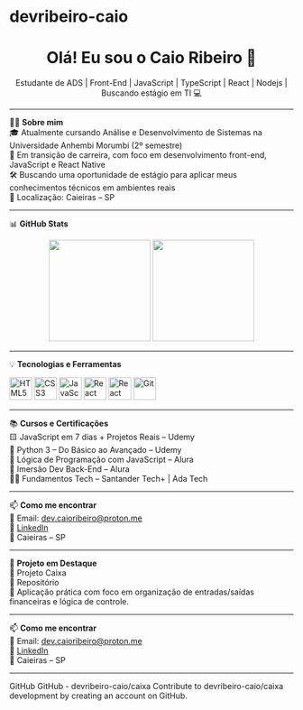 # devribeiro-caio
<h1 align="center">Olá! Eu sou o Caio Ribeiro 👋</h1>

<p align="center">
 Estudante de ADS | Front-End | JavaScript | TypeScript | React | Nodejs | Buscando estágio em TI 💻
</p>

---

👨‍💻 **Sobre mim**  
🎓 Atualmente cursando Análise e Desenvolvimento de Sistemas na Universidade Anhembi Morumbi (2º semestre)  
🚀 Em transição de carreira, com foco em desenvolvimento front-end, JavaScript e React Native  
🛠️ Buscando uma oportunidade de estágio para aplicar meus conhecimentos técnicos em ambientes reais  
📍 Localização: Caieiras – SP

---

📊 **GitHub Stats**

<p align="center">
  <img height="180em" src="https://github-readme-stats.vercel.app/api?username=devribeiro-caio&show_icons=true&theme=dark&include_all_commits=true&count_private=true"/>
  <img height="180em" src="https://github-readme-stats.vercel.app/api/top-langs/?username=devribeiro-caio&layout=compact&langs_count=6&theme=dark"/>
</p>

---

💡 **Tecnologias e Ferramentas**

<p align="left">
  <img src="https://cdn.jsdelivr.net/gh/devicons/devicon/icons/html5/html5-original.svg" height="40" alt="HTML5" />
  <img src="https://cdn.jsdelivr.net/gh/devicons/devicon/icons/css3/css3-original.svg" height="40" alt="CSS3" />
  <img src="https://cdn.jsdelivr.net/gh/devicons/devicon/icons/javascript/javascript-original.svg" height="40" alt="JavaScript" />
  <img src="https://cdn.jsdelivr.net/gh/devicons/devicon/icons/react/react-original.svg" height="40" alt="React" />
  <img src="https://cdn.jsdelivr.net/gh/devicons/devicon/icons/react/react-original.svg" height="40" alt="React Native" />
  <img src="https://cdn.jsdelivr.net/gh/devicons/devicon/icons/git/git-original.svg" height="40" alt="Git" />
</p>

---

📚 **Cursos e Certificações**  
🟨 JavaScript em 7 dias + Projetos Reais – Udemy  
🐍 Python 3 – Do Básico ao Avançado – Udemy  
🧠 Lógica de Programação com JavaScript – Alura  
🔧 Imersão Dev Back-End – Alura  
🧑‍💼 Fundamentos Tech – Santander Tech+ | Ada Tech

---

📫 **Como me encontrar**  
📧 Email: dev.caioribeiro@proton.me  
🔗 [LinkedIn](https://www.linkedin.com/in/caio-ribeiro-647729302/)  
📍 Caieiras – SP

---

🧪 **Projeto em Destaque**  
🔹 Projeto Caixa  
📂 Repositório  
🧾 Aplicação prática com foco em organização de entradas/saídas financeiras e lógica de controle.

---

📫 **Como me encontrar**  
📧 Email: dev.caioribeiro@proton.me  
🔗 [LinkedIn](https://www.linkedin.com/in/caio-ribeiro-647729302/)  
📍 Caieiras – SP

---

GitHub
GitHub - devribeiro-caio/caixa
Contribute to devribeiro-caio/caixa development by creating an account on GitHub.
